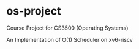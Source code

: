 # os-project

Course Project for CS3500 (Operating Systems)

An Implementation of O(1) Scheduler on xv6-riscv
